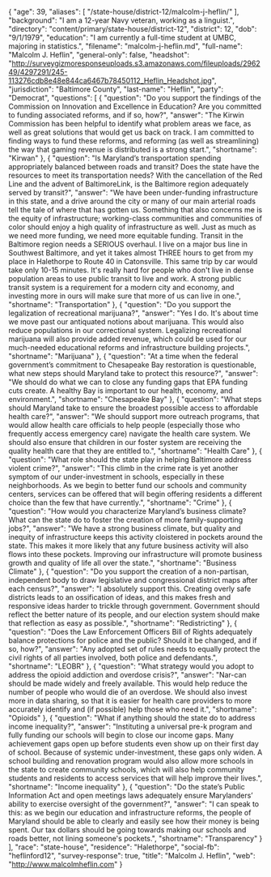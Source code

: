{
  "age": 39,
  "aliases": [
    "/state-house/district-12/malcolm-j-heflin/"
  ],
  "background": "I am a 12-year Navy veteran, working as a linguist.",
  "directory": "content/primary/state-house/district-12",
  "district": 12,
  "dob": "9/1/1979",
  "education": "I am currently a full-time student at UMBC, majoring in statistics.",
  "filename": "malcolm-j-heflin.md",
  "full-name": "Malcolm J. Heflin",
  "general-only": false,
  "headshot": "http://surveygizmoresponseuploads.s3.amazonaws.com/fileuploads/296249/4297291/245-113276cdb8e48e844ca6467b78450112_Heflin_Headshot.jpg",
  "jurisdiction": "Baltimore County",
  "last-name": "Heflin",
  "party": "Democrat",
  "questions": [
    {
      "question": "Do you support the findings of the Commission on Innovation and Excellence in Education? Are you committed to funding associated reforms, and if so, how?",
      "answer": "The Kirwin Commission has been helpful to identify what problem areas we face, as well as great solutions that would get us back on track. I am committed to finding ways to fund these reforms, and reforming (as well as streamlining) the way that gaming revenue is distributed is a strong start.",
      "shortname": "Kirwan"
    },
    {
      "question": "Is Maryland’s transportation spending appropriately balanced between roads and transit? Does the state have the resources to meet its transportation needs? With the cancellation of the Red Line and the advent of BaltimoreLink, is the Baltimore region adequately served by transit?",
      "answer": "We have been under-funding infrastructure in this state, and a drive around the city or many of our main arterial roads tell the tale of where that has gotten us. Something that also concerns me is the equity of infrastructure; working-class communities and communities of color should enjoy a high quality of infrastructure as well. Just as much as we need more funding, we need more equitable funding.  Transit in the Baltimore region needs a SERIOUS overhaul. I live on a major bus line in Southwest Baltimore, and yet it takes almost THREE hours to get from my place in Halethorpe to Route 40 in Catonsville. This same trip by car would take only 10-15 minutes. It's really hard for people who don't live in dense population areas to use public transit to live and work. A strong public transit system is a requirement for a modern city and economy, and investing more in ours will make sure that more of us can live in one.",
      "shortname": "Transportation"
    },
    {
      "question": "Do you support the legalization of recreational marijuana?",
      "answer": "Yes I do. It's about time we move past our antiquated notions about marijuana. This would also reduce populations in our correctional system. Legalizing recreational marijuana will also provide added revenue, which could be used for our much-needed educational reforms and infrastructure building projects.",
      "shortname": "Marijuana"
    },
    {
      "question": "At a time when the federal government’s commitment to Chesapeake Bay restoration is questionable, what new steps should Maryland take to protect this resource?",
      "answer": "We should do what we can to close any funding gaps that EPA funding cuts create. A healthy Bay is important to our health, economy, and environment.",
      "shortname": "Chesapeake Bay"
    },
    {
      "question": "What steps should Maryland take to ensure the broadest possible access to affordable health care?",
      "answer": "We should support more outreach programs, that would allow health care officials to help people (especially those who frequently access emergency care) navigate the health care system. We should also ensure that children in our foster system are receiving the quality health care that they are entitled to.",
      "shortname": "Health Care"
    },
    {
      "question": "What role should the state play in helping Baltimore address violent crime?",
      "answer": "This climb in the crime rate is yet another symptom of our under-investment in schools, especially in these neighborhoods. As we begin to better fund our schools and community centers, services can be offered that will begin offering residents a different choice than the few that have currently.",
      "shortname": "Crime"
    },
    {
      "question": "How would you characterize Maryland’s business climate? What can the state do to foster the creation of more family-supporting jobs?",
      "answer": "We have a strong business climate, but quality and inequity of infrastructure keeps this activity cloistered in pockets around the state. This makes it more likely that any future business activity will also flows into these pockets. Improving our infrastructure will promote business growth and quality of life all over the state.",
      "shortname": "Business Climate"
    },
    {
      "question": "Do you support the creation of a non-partisan, independent body to draw legislative and congressional district maps after each census?",
      "answer": "I absolutely support this. Creating overly safe districts leads to an ossification of ideas, and this makes fresh and responsive ideas harder to trickle through government. Government should reflect the better nature of its people, and our election system should make that reflection as easy as possible.",
      "shortname": "Redistricting"
    },
    {
      "question": "Does the Law Enforcement Officers Bill of Rights adequately balance protections for police and the public? Should it be changed, and if so, how?",
      "answer": "Any adopted set of rules needs to equally protect the civil rights of all parties involved,  both police and defendants.",
      "shortname": "LEOBR"
    },
    {
      "question": "What strategy would you adopt to address the opioid addiction and overdose crisis?",
      "answer": "Nar-can should be made widely and freely available. This would help reduce the number of people who would die of an overdose. We should also invest more in data sharing, so that it is easier for health care providers to more accurately identify and (if possible) help those who need it.",
      "shortname": "Opioids"
    },
    {
      "question": "What if anything should the state do to address income inequality?",
      "answer": "Instituting a universal pre-k program and fully funding our schools will begin to close our income gaps. Many achievement gaps open up before students even show up on their first day of school. Because of systemic under-investment, these gaps only widen. A school building and renovation program would also allow more schools in the state to create community schools, which will also help community students and residents to access services that will help improve their lives.",
      "shortname": "Income inequality"
    },
    {
      "question": "Do the state’s Public Information Act and open meetings laws adequately ensure Marylanders’ ability to exercise oversight of the government?",
      "answer": "I can speak to this: as we begin our education and infrastructure reforms, the people of Maryland should be able to clearly and easily see how their money is being spent. Our tax dollars should be going towards making our schools and roads better, not lining someone's pockets.",
      "shortname": "Transparency"
    }
  ],
  "race": "state-house",
  "residence": "Halethorpe",
  "social-fb": "heflinford12",
  "survey-response": true,
  "title": "Malcolm J. Heflin",
  "web": "http://www.malcolmheflin.com"
}
